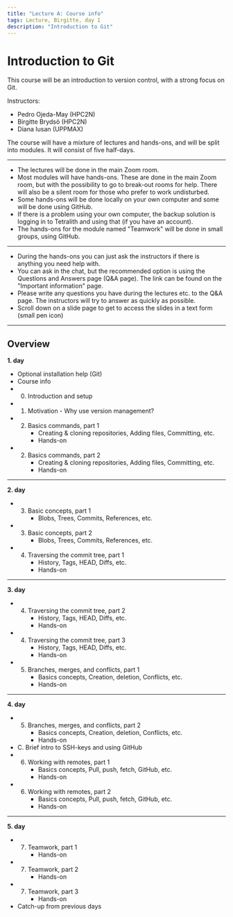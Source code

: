 ```yaml
---
title: "Lecture A: Course info"
tags: Lecture, Birgitte, day 1
description: "Introduction to Git"
---
```


<!-- Lecture material made by Birgitte Brydsö for the version of the course that was given in fall 2020. Lecture was first given by Birgitte Brydsö in fall 2020. 
Minor modifications done for the fall 2021, 2022, 2023, and 2024 versions of the course. Moved to GitHub and some tweaks (mainly to graphs) done to work on GitHub pages for the 2025 version of the course. -->

<!-- Slides: https://hackmd.io/@git-fall-2024/LA-intro --> 

# Introduction to Git

This course will be an introduction to version control, with a strong focus on Git.

Instructors: 
<!--* Mirko Myllykoski (CS and HPC2N)-->
* Pedro Ojeda-May (HPC2N)
* Birgitte Brydsö (HPC2N)
* Diana Iusan (UPPMAX)
<!--* Björn Claremar (UPPMAX)-->

The course will have a mixture of lectures and hands-ons, and will be split into modules. It will consist of five half-days. 

---

* The lectures will be done in the main Zoom room. 
* Most modules will have hands-ons. These are done in the main Zoom room, but with the possibility to go to break-out rooms for help. There will also be a silent room for those who prefer to work undisturbed. 
* Some hands-ons will be done locally on your own computer and some will be done using GitHub. 
* If there is a problem using your own computer, the backup solution is logging in to Tetralith and using that (if you have an account). 
* The hands-ons for the module named "Teamwork" will be done in small groups, using GitHub. 

---

* During the hands-ons you can just ask the instructors if there is anything you need help with. 
* You can ask in the chat, but the recommended option is using the Questions and Answers page (Q&A page). The link can be found on the "Important information" page. 
* Please write any questions you have during the lectures etc. to the Q&A page. The instructors will try to answer as quickly as possible. 
* Scroll down on a slide page to get to access the slides in a text form (small pen icon)


---

## Overview

**1. day**

* Optional installation help (Git)
* Course info
* 0. Introduction and setup
* 1. Motivation - Why use version management?
* 2. Basics commands, part 1
     - Creating & cloning repositories, Adding files, Committing, etc.
     - Hands-on
* 2. Basics commands, part 2
     - Creating & cloning repositories, Adding files, Committing, etc.
     - Hands-on

---

**2. day**

* 3. Basic concepts, part 1
     - Blobs, Trees, Commits, References, etc. 
* 3. Basic concepts, part 2
     - Blobs, Trees, Commits, References, etc. 
* 4. Traversing the commit tree, part 1
     - History, Tags, HEAD, Diffs, etc. 
     - Hands-on

---

**3. day**

* 4. Traversing the commit tree, part 2
     - History, Tags, HEAD, Diffs, etc. 
     - Hands-on
* 4. Traversing the commit tree, part 3
     - History, Tags, HEAD, Diffs, etc. 
     - Hands-on
* 5. Branches, merges, and conflicts, part 1
     - Basics concepts, Creation, deletion, Conflicts, etc. 
     - Hands-on

---

**4. day**

* 5. Branches, merges, and conflicts, part 2
     - Basics concepts, Creation, deletion, Conflicts, etc. 
     - Hands-on
* C. Brief intro to SSH-keys and using GitHub
* 6. Working with remotes, part 1
     - Basics concepts, Pull, push, fetch, GitHub, etc. 
     - Hands-on
* 6. Working with remotes, part 2
     - Basics concepts, Pull, push, fetch, GitHub, etc. 
     - Hands-on

---

**5. day**

* 7. Teamwork, part 1
     - Hands-on
* 7. Teamwork, part 2
     - Hands-on
* 7. Teamwork, part 3
     - Hands-on
* Catch-up from previous days
